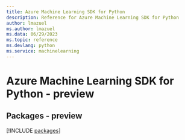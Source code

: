 ```yaml
---
title: Azure Machine Learning SDK for Python
description: Reference for Azure Machine Learning SDK for Python
author: lmazuel
ms.author: lmazuel
ms.data: 06/29/2023
ms.topic: reference
ms.devlang: python
ms.service: machinelearning
---
```

# Azure Machine Learning SDK for Python - preview
## Packages - preview
[!INCLUDE [packages](machine-learning-index.md)]